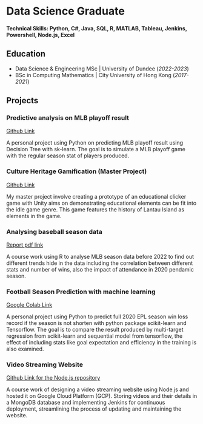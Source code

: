 # Data Science Graduate

#### Technical Skills: Python, C#, Java, SQL, R, MATLAB, Tableau, Jenkins, Powershell, Node.js, Excel

## Education							       		
- Data Science & Engineering MSc | University of Dundee (_2022-2023_)	 			        		
- BSc in Computing Mathematics | City University of Hong Kong (_2017-2021_)

## Projects
### Predictive analysis on MLB playoff result
[Github Link](https://colab.research.google.com/drive/1jceRvBkUjUQXlzk2jKYuAwv5Kvz9y7_v?usp=sharing)

A personal project using Python on predicting MLB playoff result using Decision Tree with sk-learn. The goal is to simulate a MLB playoff game with the regular season stat of players produced.

### Culture Heritage Gamification (Master Project)
[Github Link](https://github.com/TimYeung22/Gamifying-Digital-Heritage-Building-an-Educational-Game)

My master project involve creating a prototype of an educational clicker game with Unity aims on demonstrating educational elements can be fit into the idle game genre. This game features the history of Lantau Island as elements in the game.

### Analysing baseball season data
[Report pdf link](https://timyeung22.github.io/files/MLB_R_report.pdf)

A course work using R to analyse MLB season data before 2022 to find out different trends hide in the data including the correlation between different stats and number of wins, also the impact of attendance in 2020 pendamic season.

### Football Season Prediction with machine learning
[Google Colab Link](https://colab.research.google.com/drive/1XcQI456H3Pfz9Scu4mo-VPkxvVPjoV5Q?usp=sharing)

A personal project using Python to predict full 2020 EPL season win loss record if the season is not shorten with python package scikit-learn and Tensorflow. The goal is to compare the result produced by multi-target regression from scikit-learn and sequential model from tensorflow, the effect of including stats like goal expectation and efficiency in the training is also examined.

### Video Streaming Website
[Github Link for the Node.js repository](https://github.com/TimYeung22/myflix_nodejs)

A course work of designing a video streaming website using Node.js and hosted it on Google Cloud Platform (GCP). Storing videos and their details in a MongoDB database and implementing Jenkins for continuous deployment, streamlining the process of updating and maintaining the website.